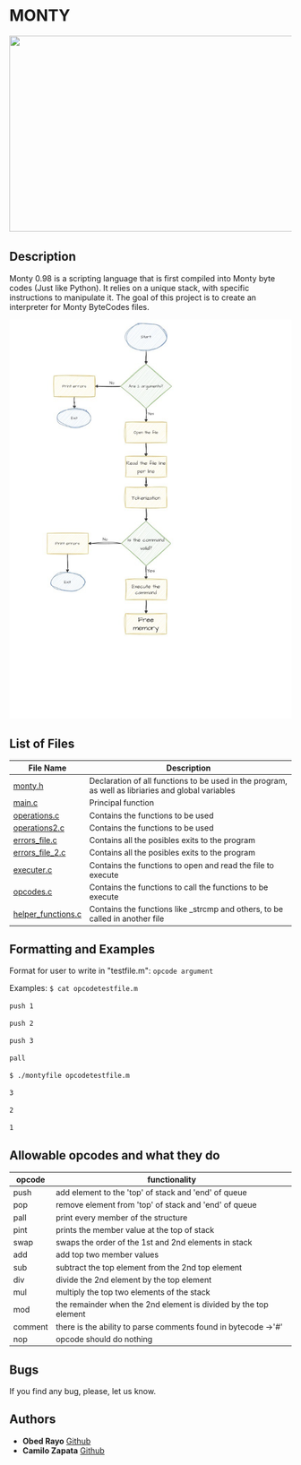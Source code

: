 # MONTY

<p align="center">
 <img src= "https://pbs.twimg.com/media/CFYYWy6UEAE9Ow-.png" width="600" height="350" />

## Description
Monty 0.98 is a scripting language that is first compiled into Monty byte codes (Just like Python). It relies on a unique stack, with specific instructions to manipulate it. The goal of this project is to create an interpreter for Monty ByteCodes files.

 <p align="center">
 <img src="https://github.com/ObedRav/holbertonschool-monty/blob/main/Stack_and_Queues.jpg" />

## List of Files

| File Name | Description |
|---------------- | -----------|
|[monty.h](./monty.h)    | Declaration of all functions to be used in the program, as well as libriaries and global variables|
|[main.c](./main.c) | Principal function|
|[operations.c](./operations.c) | Contains the functions to be used |
|[operations2.c](./operations2.c) | Contains the functions to be used |
|[errors_file.c](./errors_file.c) |Contains all the posibles exits to the program |
|[errors_file_2.c](./errors_file_2.c) |Contains all the posibles exits to the program |
|[executer.c](./executer.c) | Contains the functions to open and read the file to execute|
|[opcodes.c](./opcodes.c) | Contains the functions to call the functions to be execute|
|[helper_functions.c](./herlper_functions.c) | Contains the functions like _strcmp and others, to be called in another file|

## Formatting and Examples

Format for user to write in "testfile.m":
`opcode argument`

Examples:
`$ cat opcodetestfile.m`

`push 1`

`push 2`

`push 3`

`pall`

`$ ./montyfile opcodetestfile.m`

`3`

`2`

`1`

## Allowable opcodes and what they do
| opcode | functionality |
|---------------- | -----------|
| push | add element to the 'top' of stack and 'end' of queue |
| pop | remove element from 'top' of stack and 'end' of queue|
| pall | print every member of the structure |
| pint | prints the member value at the top of stack |
| swap | swaps the order  of the 1st and 2nd elements in stack |
| add | add top two member values |
| sub | subtract the top element from the 2nd top element |
| div | divide the 2nd element by the top element |
| mul | multiply the top two elements of the stack |
| mod | the remainder when the 2nd element is divided by the top element |
| comment | there is the ability to parse comments found in bytecode ->'#'|
| nop | opcode should do nothing |

## Bugs
If you find any bug, please, let us know.

## Authors
* **Obed Rayo** [Github](https://github.com/ObedRav)
* **Camilo Zapata** [Github](https://github.com/ZapataCamilo)
